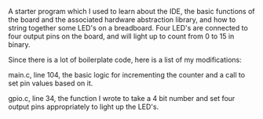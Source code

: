 A starter program which I used to learn about the IDE, the basic functions of the board and the associated hardware abstraction library, and how to string together some LED's on a breadboard.
Four LED's are connected to four output pins on the board, and will light up to count from 0 to 15 in binary.

Since there is a lot of boilerplate code, here is a list of my modifications:

main.c, line 104, the basic logic for incrementing the counter and a call to set pin values based on it.

gpio.c, line 34, the function I wrote to take a 4 bit number and set four output pins appropriately to light up the LED's.
